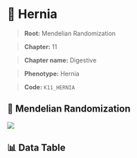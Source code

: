 # 🧪 Hernia

> **Root:** Mendelian Randomization

> **Chapter:** 11  

> **Chapter name:** Digestive

> **Phenotype:** Hernia  

> **Code:** `K11_HERNIA`

## 🧬 Mendelian Randomization  

<img src="/MR/Figures/Forward/K11_HERNIA.png"/>

## 📊 Data Table

<CsvTableMRF src="/public/MR/Data/Forward/K11_HERNIA.csv"/>
